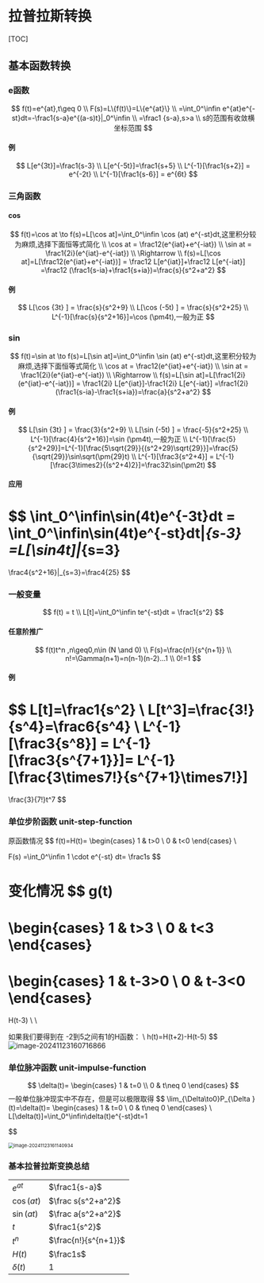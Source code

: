 # 拉普拉斯转换

[TOC]



## 基本函数转换

### e函数

$$
f(t)=e^{at},t\geq 0
\\
F(s)=L\{f(t)\}=L\{e^{at}\}
\\
=\int_0^\infin e^{at}e^{-st}dt=-\frac1{s-a}e^{(a-s)t}|_0^\infin
\\
=\frac1 {s-a},s>a
\\
s的范围有收敛横坐标范围
$$

#### 例

$$
L[e^{3t}]=\frac1{s-3}
\\
L[e^{-5t}]=\frac1{s+5}
\\
L^{-1}[\frac1{s+2}] = e^{-2t}
\\
L^{-1}[\frac1{s-6}] = e^{6t}
$$

###  三角函数

#### cos

$$
f(t)=\cos at
\to 
f(s)=L[\cos at]=\int_0^\infin \cos (at)  e^{-st}dt,这里积分较为麻烦,选择下面恒等式简化
\\
\cos at = \frac12(e^{iat}+e^{-iat})
\\
\sin at = \frac1{2i}(e^{iat}-e^{-iat})
\\
\Rightarrow
\\
f(s)=L[\cos at]=L[\frac12(e^{iat}+e^{-iat})] =  \frac12 L[e^{iat}]+\frac12 L[e^{-iat}]
=\frac12 (\frac1{s-ia}+\frac1{s+ia})=\frac{s}{s^2+a^2}
$$

#### 例

$$
L[\cos {3t} ] = \frac{s}{s^2+9}
\\
L[\cos (-5t) ] = \frac{s}{s^2+25}
\\
L^{-1}[\frac{s}{s^2+16}]=\cos (\pm4t),一般为正
$$



### sin

$$
f(t)=\sin at   
\to 
f(s)=L[\sin at]=\int_0^\infin \sin (at)  e^{-st}dt,这里积分较为麻烦,选择下面恒等式简化
\\
\cos at = \frac12(e^{iat}+e^{-iat})
\\
\sin at = \frac1{2i}(e^{iat}-e^{-iat})
\\
\Rightarrow
\\
f(s)=L[\sin at]=L[\frac1{2i}(e^{iat}-e^{-iat})] =  \frac1{2i} L[e^{iat}]-\frac1{2i} L[e^{-iat}]
=\frac1{2i} (\frac1{s-ia}-\frac1{s+ia})=\frac{a}{s^2+a^2}
$$



#### 例

$$
L[\sin {3t} ] = \frac{3}{s^2+9}
\\
L[\sin (-5t) ] = \frac{-5}{s^2+25}
\\
L^{-1}[\frac{4}{s^2+16}]=\sin (\pm4t),一般为正
\\
L^{-1}[\frac{5}{s^2+29}]=L^{-1}[\frac{5\sqrt{29}}{(s^2+29)\sqrt{29}}]=\frac{5}{\sqrt{29}}\sin\sqrt(\pm{29}t)
\\
L^{-1}[\frac3{s^2+4}] = L^{-1}[\frac{3\times2}{(s^2+4)2}]=\frac32\sin(\pm2t)
$$



#### 应用

$$
\int_0^\infin\sin(4t)e^{-3t}dt = \int_0^\infin\sin(4t)e^{-st}dt|_{s-3} =L[\sin4t]|_{s=3} 
=
\frac4{s^2+16}|_{s=3}=\frac4{25}
$$





### 一般变量

$$
f(t) = t
\\
L[t]=\int_0^\infin te^{-st}dt = \frac1{s^2}
$$

#### 任意阶推广

$$
f(t)t^n ,n\geq0,n\in (N \and 0)
\\
F(s)=\frac{n!}{s^{n+1}}
\\
n!=\Gamma(n+1)=n(n-1)(n-2)...1
\\
0!=1
$$

#### 例

$$
L[t]=\frac1{s^2}
\\
L[t^3]=\frac{3!}{s^4}=\frac6{s^4}
\\
L^{-1}[\frac3{s^8}] = L^{-1}[\frac3{s^{7+1}}]= L^{-1}[\frac{3\times7!}{s^{7+1}\times7!}] 
=
\frac{3}{7!}t^7
$$

### 单位步阶函数 unit-step-function

原函数情况
$$
f(t)=H(t)=
\begin{cases}
1 & t>0
\\
0 & t<0
\end{cases}
\\

F(s) =\int_0^\infin 1 \cdot e^{-st} dt= \frac1s
$$

变化情况
$$
g(t)
=
\begin{cases}
1 & t>3
\\
0 & t<3
\end{cases} 
=
\begin{cases}
1 & t-3>0
\\
0 & t-3<0
\end{cases}
=
H(t-3)
\\
\\

如果我们要得到在 -2到5之间有1的H函数：
\\
h(t)=H(t+2)-H(t-5)
$$
![image-20241123160716866](R:\_NOTE_\math\工程数学-逢甲大学\06_拉普拉斯转换.assets\image-20241123160716866.png)

### 单位脉冲函数 unit-impulse-function


$$
\delta(t)=
\begin{cases}
1 & t=0
\\
0 & t\neq 0
\end{cases}
$$
一般单位脉冲现实中不存在，但是可以极限取得
$$
\lim_{\Delta\to0}P_{\Delta }(t)=\delta(t)=
\begin{cases}
1 & t=0
\\
0 & t\neq 0
\end{cases}
\\
L[\delta(t)]=\int_0^\infin\delta(t)e^{-st}dt=1
$$


 <img src="R:\_NOTE_\math\工程数学-逢甲大学\06_拉普拉斯转换.assets\image-20241123161140934.png" alt="image-20241123161140934" style="zoom:67%;" />



### 基本拉普拉斯变换总结 

|             |                      |
| ----------- | -------------------- |
| $e^{at}$    | $\frac1{s-a}$        |
| $\cos(at)$  | $\frac s{s^2+a^2}$   |
| $\sin(at)$  | $\frac a{s^2+a^2}$   |
| $t$         | $\frac1{s^2}$        |
| $t^n$       | $\frac{n!}{s^{n+1}}$ |
| $H(t)$      | $\frac1s$            |
| $\delta(t)$ | $1$                  |


















